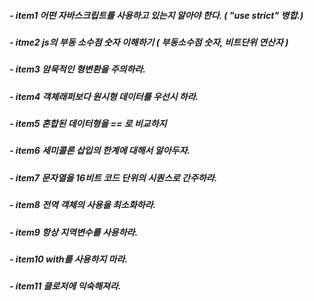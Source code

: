 ##### - item1 어떤 자바스크립트를 사용하고 있는지 알아야 한다. ( "use strict"  병합.)

##### - itme2 js의 부동 소수점 숫자 이해하기 ( 부동소수점 숫자, 비트단위 연산자 )

##### - item3 암묵적인 형변환을 주의하라.

##### - item4 객체래퍼보다 원시형 데이터를 우선시 하라. 

##### - item5 혼합된 데이터형을 == 로 비교하지 

##### - item6 세미콜론 삽입의 한계에 대해서 알아두자. 

##### - item7 문자열을 16비트 코드 단위의 시퀀스로 간주하라.

##### - item8 전역 객체의 사용을 최소화하라. 

##### - item9 항상 지역변수를 사용하라.

##### - item10 with를 사용하지 마라. 

##### - item11 클로저에 익숙해져라.
